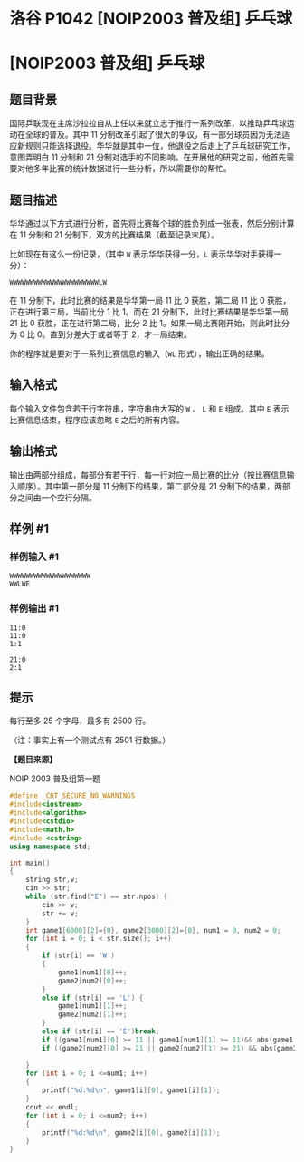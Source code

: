 # 洛谷 P1042 [NOIP2003 普及组] 乒乓球



# [NOIP2003 普及组] 乒乓球

## 题目背景

国际乒联现在主席沙拉拉自从上任以来就立志于推行一系列改革，以推动乒乓球运动在全球的普及。其中 $11$ 分制改革引起了很大的争议，有一部分球员因为无法适应新规则只能选择退役。华华就是其中一位，他退役之后走上了乒乓球研究工作，意图弄明白 $11$ 分制和 $21$ 分制对选手的不同影响。在开展他的研究之前，他首先需要对他多年比赛的统计数据进行一些分析，所以需要你的帮忙。

## 题目描述

华华通过以下方式进行分析，首先将比赛每个球的胜负列成一张表，然后分别计算在 $11$ 分制和 $21$ 分制下，双方的比赛结果（截至记录末尾）。

比如现在有这么一份记录，（其中 $\texttt W$ 表示华华获得一分，$\texttt L$ 表示华华对手获得一分）：

$\texttt{WWWWWWWWWWWWWWWWWWWWWWLW}$

在 $11$ 分制下，此时比赛的结果是华华第一局 $11$ 比 $0$ 获胜，第二局 $11$ 比 $0$ 获胜，正在进行第三局，当前比分 $1$ 比 $1$。而在 $21$ 分制下，此时比赛结果是华华第一局 $21$ 比 $0$ 获胜，正在进行第二局，比分 $2$ 比 $1$。如果一局比赛刚开始，则此时比分为 $0$ 比 $0$。直到分差大于或者等于 $2$，才一局结束。

你的程序就是要对于一系列比赛信息的输入（$\texttt{WL}$ 形式），输出正确的结果。

## 输入格式

每个输入文件包含若干行字符串，字符串由大写的 $\texttt W$ 、 $\texttt L$ 和 $\texttt E$ 组成。其中 $\texttt E$ 表示比赛信息结束，程序应该忽略 $\texttt E$ 之后的所有内容。

## 输出格式

输出由两部分组成，每部分有若干行，每一行对应一局比赛的比分（按比赛信息输入顺序）。其中第一部分是 $11$ 分制下的结果，第二部分是 $21$ 分制下的结果，两部分之间由一个空行分隔。

## 样例 #1

### 样例输入 #1

```
WWWWWWWWWWWWWWWWWWWW
WWLWE
```

### 样例输出 #1

```
11:0
11:0
1:1

21:0
2:1
```

## 提示

每行至多 $25$ 个字母，最多有 $2500$ 行。

（注：事实上有一个测试点有 $2501$ 行数据。）

**【题目来源】**

NOIP 2003 普及组第一题



```cpp
#define _CRT_SECURE_NO_WARNINGS
#include<iostream>
#include<algorithm>
#include<cstdio>
#include<math.h>
#include <cstring>
using namespace std;

int main()
{
	string str,v;
	cin >> str;
	while (str.find("E") == str.npos) {
		cin >> v;
		str += v;
	}
	int game1[6000][2]={0}, game2[3000][2]={0}, num1 = 0, num2 = 0;
	for (int i = 0; i < str.size(); i++)
	{
		if (str[i] == 'W')
		{
			game1[num1][0]++;
			game2[num2][0]++;
		}
		else if (str[i] == 'L') {
			game1[num1][1]++;
			game2[num2][1]++;
		}
		else if (str[i] == 'E')break;
		if ((game1[num1][0] >= 11 || game1[num1][1] >= 11)&& abs(game1[num1][0] - game1[num1][1]) >= 2)num1++;
		if ((game2[num2][0] >= 21 || game2[num2][1] >= 21) && abs(game2[num2][0]- game2[num2][1])>=2)num2++;
	
	}
	for (int i = 0; i <=num1; i++)
	{
		printf("%d:%d\n", game1[i][0], game1[i][1]);
	}
	cout << endl;
	for (int i = 0; i <=num2; i++)
	{
		printf("%d:%d\n", game2[i][0], game2[i][1]);
	}
}
```

